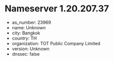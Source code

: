 # Nameserver 1.20.207.37

* as_number: 23969
* name: Unknown
* city: Bangkok
* country: TH
* organization: TOT Public Company Limited
* version: Unknown
* dnssec: false

